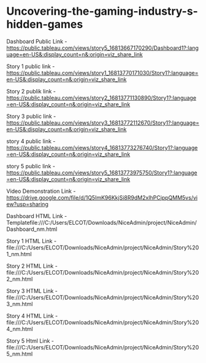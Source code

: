 # Uncovering-the-gaming-industry-s-hidden-games


Dashboard Public Link - https://public.tableau.com/views/story5_16813667170290/Dashboard1?:language=en-US&:display_count=n&:origin=viz_share_link

Story 1 public link - https://public.tableau.com/views/story1_16813770171030/Story1?:language=en-US&:display_count=n&:origin=viz_share_link

Story 2 publik link - https://public.tableau.com/views/story2_16813771130890/Story1?:language=en-US&:display_count=n&:origin=viz_share_link

Story 3 public link - https://public.tableau.com/views/story3_16813772112670/Story1?:language=en-US&:display_count=n&:origin=viz_share_link

story 4 public link - https://public.tableau.com/views/story4_16813773276740/Story1?:language=en-US&:display_count=n&:origin=viz_share_link

story 5 public link - https://public.tableau.com/views/story5_16813773975750/Story1?:language=en-US&:display_count=n&:origin=viz_share_link


Video Demonstration Link - https://drive.google.com/file/d/1Q5ImK96KkjSi8R9dM2xIhPCippQMM5vs/view?usp=sharing

Dashboard HTML Link - Templatefile:///C:/Users/ELCOT/Downloads/NiceAdmin/project/NiceAdmin/Dashboard_nm.html

Story 1 HTML Link - file:///C:/Users/ELCOT/Downloads/NiceAdmin/project/NiceAdmin/Story%201_nm.html

Story 2 HTML Link - file:///C:/Users/ELCOT/Downloads/NiceAdmin/project/NiceAdmin/Story%202_nm.html

Story 3 HTML Link - file:///C:/Users/ELCOT/Downloads/NiceAdmin/project/NiceAdmin/Story%203_nm.html

Story 4 HTML Link - file:///C:/Users/ELCOT/Downloads/NiceAdmin/project/NiceAdmin/Story%204_nm.html

Story 5 Html Link - file:///C:/Users/ELCOT/Downloads/NiceAdmin/project/NiceAdmin/Story%205_nm.html


